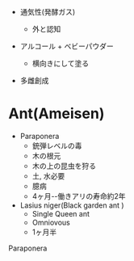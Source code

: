 * 通気性(発酵ガス)
    * 外と認知
* アルコール + ベビーパウダー
    * 横向きにして塗る

* 多雌創成

# Ant(Ameisen)

* Paraponera
    * 銃弾レベルの毒
    * 木の根元
    * 木の上の昆虫を狩る
    * 土, 水必要
    * 臆病
    * 4ヶ月--働きアリの寿命約2年
* Lasius niger(Black garden ant )
    * Single Queen ant
    * Omniovous
    * 1ヶ月半
 
Paraponera
